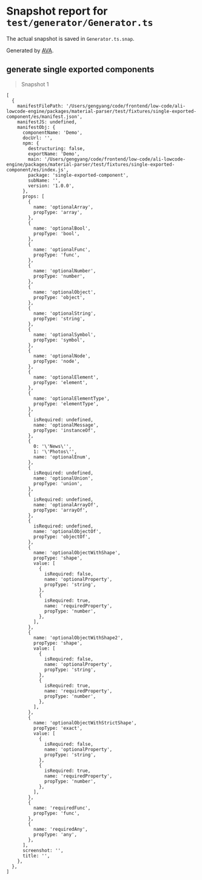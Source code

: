 # Snapshot report for `test/generator/Generator.ts`

The actual snapshot is saved in `Generator.ts.snap`.

Generated by [AVA](https://avajs.dev).

## generate single exported components

> Snapshot 1

    [
      {
        manifestFilePath: '/Users/gengyang/code/frontend/low-code/ali-lowcode-engine/packages/material-parser/test/fixtures/single-exported-component/es/manifest.json',
        manifestJS: undefined,
        manifestObj: {
          componentName: 'Demo',
          docUrl: '',
          npm: {
            destructuring: false,
            exportName: 'Demo',
            main: '/Users/gengyang/code/frontend/low-code/ali-lowcode-engine/packages/material-parser/test/fixtures/single-exported-component/es/index.js',
            package: 'single-exported-component',
            subName: '',
            version: '1.0.0',
          },
          props: [
            {
              name: 'optionalArray',
              propType: 'array',
            },
            {
              name: 'optionalBool',
              propType: 'bool',
            },
            {
              name: 'optionalFunc',
              propType: 'func',
            },
            {
              name: 'optionalNumber',
              propType: 'number',
            },
            {
              name: 'optionalObject',
              propType: 'object',
            },
            {
              name: 'optionalString',
              propType: 'string',
            },
            {
              name: 'optionalSymbol',
              propType: 'symbol',
            },
            {
              name: 'optionalNode',
              propType: 'node',
            },
            {
              name: 'optionalElement',
              propType: 'element',
            },
            {
              name: 'optionalElementType',
              propType: 'elementType',
            },
            {
              isRequired: undefined,
              name: 'optionalMessage',
              propType: 'instanceOf',
            },
            {
              0: '\'News\'',
              1: '\'Photos\'',
              name: 'optionalEnum',
            },
            {
              isRequired: undefined,
              name: 'optionalUnion',
              propType: 'union',
            },
            {
              isRequired: undefined,
              name: 'optionalArrayOf',
              propType: 'arrayOf',
            },
            {
              isRequired: undefined,
              name: 'optionalObjectOf',
              propType: 'objectOf',
            },
            {
              name: 'optionalObjectWithShape',
              propType: 'shape',
              value: [
                {
                  isRequired: false,
                  name: 'optionalProperty',
                  propType: 'string',
                },
                {
                  isRequired: true,
                  name: 'requiredProperty',
                  propType: 'number',
                },
              ],
            },
            {
              name: 'optionalObjectWithShape2',
              propType: 'shape',
              value: [
                {
                  isRequired: false,
                  name: 'optionalProperty',
                  propType: 'string',
                },
                {
                  isRequired: true,
                  name: 'requiredProperty',
                  propType: 'number',
                },
              ],
            },
            {
              name: 'optionalObjectWithStrictShape',
              propType: 'exact',
              value: [
                {
                  isRequired: false,
                  name: 'optionalProperty',
                  propType: 'string',
                },
                {
                  isRequired: true,
                  name: 'requiredProperty',
                  propType: 'number',
                },
              ],
            },
            {
              name: 'requiredFunc',
              propType: 'func',
            },
            {
              name: 'requiredAny',
              propType: 'any',
            },
          ],
          screenshot: '',
          title: '',
        },
      },
    ]
